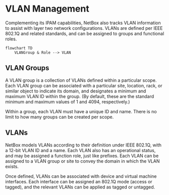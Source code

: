 # VLAN Management

Complementing its IPAM capabilities, NetBox also tracks VLAN information to assist with layer two network configurations. VLANs are defined per IEEE 802.1Q and related standards, and can be assigned to groups and functional roles.

```mermaid
flowchart TD
    VLANGroup & Role --> VLAN
```

## VLAN Groups

A VLAN group is a collection of VLANs defined within a particular scope. Each VLAN group can be associated with a particular site, location, rack, or similar object to indicate its domain, and designates a minimum and maximum VLAN ID within the group. (By default, these are the standard minimum and maximum values of 1 and 4094, respectively.)

Within a group, each VLAN must have a unique ID and name. There is no limit to how many groups can be created per scope.

## VLANs

NetBox models VLANs according to their definition under IEEE 802.1Q, with a 12-bit VLAN ID and a name. Each VLAN also has an operational status, and may be assigned a function role, just like prefixes. Each VLAN can be assigned to a VLAN group or site to convey the domain in which the VLAN exists.

Once defined, VLANs can be associated with device and virtual machine interfaces. Each interface can be assigned an 802.1Q mode (access or tagged), and the relevant VLANs can be applied as tagged or untagged.
